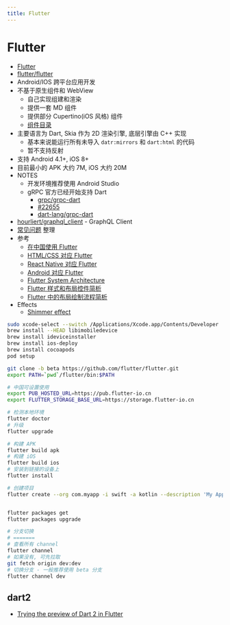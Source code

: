 ```yaml
---
title: Flutter
---
```


# Flutter

- [Flutter](https://flutter.io)
- [flutter/flutter](https://github.com/flutter/flutter)
- Android/IOS 跨平台应用开发
- 不基于原生组件和 WebView
  - 自己实现组建和渲染
  - 提供一套 MD 组件
  - 提供部分 Cupertino(iOS 风格) 组件
  - [组件目录](https://flutter.io/widgets/)
- 主要语言为 Dart, Skia 作为 2D 渲染引擎, 底层引擎由 C++ 实现
  - 基本来说能运行所有未导入 `datr:mirrors` 和 `dart:html` 的代码
  - 暂不支持反射
- 支持 Android 4.1+, iOS 8+
- 目前最小的 APK 大约 7M, iOS 大约 20M
- NOTES
  - 开发环境推荐使用 Android Studio
  - gRPC 官方已经开始支持 Dart
    - [grpc/grpc-dart](https://github.com/grpc/grpc-dart)
    - [#22655](https://github.com/dart-lang/sdk/issues/22655)
    - [dart-lang/grpc-dart](https://github.com/dart-lang/grpc-dart)
- [hourliert/graphql_client](https://github.com/hourliert/graphql_client) - GraphQL Client
- [常见问题](./flutter-faq.md) 整理
- 参考
  - [在中国使用 Flutter](https://github.com/flutter/flutter/wiki/Using-Flutter-in-China)
  - [HTML/CSS 对应 Flutter](https://flutter.io/web-analogs)
  - [React Native 对应 Flutter](https://flutter.io/flutter-for-react-native)
  - [Android 对应 Flutter](https://flutter.io/flutter-for-android)
  - [Flutter System Architecture](https://docs.google.com/presentation/d/1cw7A4HbvM_Abv320rVgPVGiUP2msVs7tfGbkgdrTy0I)
  - [Flutter 样式和布局控件简析](https://segmentfault.com/a/1190000011949751)
  - [Flutter 中的布局绘制流程简析](https://segmentfault.com/a/1190000011912538)
- Effects
  - [Shimmer effect](https://medium.com/flutter-community/dbe7a1bfd980)

```bash
sudo xcode-select --switch /Applications/Xcode.app/Contents/Developer
brew install --HEAD libimobiledevice
brew install ideviceinstaller
brew install ios-deploy
brew install cocoapods
pod setup
```

```bash
git clone -b beta https://github.com/flutter/flutter.git
export PATH=`pwd`/flutter/bin:$PATH

# 中国可设置使用
export PUB_HOSTED_URL=https://pub.flutter-io.cn
export FLUTTER_STORAGE_BASE_URL=https://storage.flutter-io.cn

# 检测本地环境
flutter doctor
# 升级
flutter upgrade

# 构建 APK
flutter build apk
# 构建 iOS
flutter build ios
# 安装到链接的设备上
flutter install

# 创建项目
flutter create --org com.myapp -i swift -a kotlin --description 'My App' myapp


flutter packages get
flutter packages upgrade

# 分支切换
# =======
# 查看所有 channel
flutter channel
# 如果没有, 可先拉取
git fetch origin dev:dev
# 切换分支 - 一般推荐使用 beta 分支
flutter channel dev
```

## dart2
- [Trying the preview of Dart 2 in Flutter](https://github.com/flutter/flutter/wiki/Trying-the-preview-of-Dart-2-in-Flutter)
